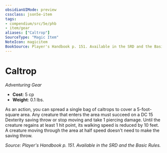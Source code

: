 ```yaml
---
obsidianUIMode: preview
cssclass: json5e-item
tags:
- compendium/src/5e/phb
- item/gear
aliases: ["Caltrop"]
SourceType: "Magic Item"
NoteIcon: magicitem
BookSource: Player's Handbook p. 151. Available in the SRD and the Basic Rules.
---
```

# Caltrop
*Adventuring Gear*  

- **Cost**: 5 cp
- **Weight**: 0.1 lbs.

As an action, you can spread a single bag of caltrops to cover a 5-foot-square area. Any creature that enters the area must succeed on a DC 15 Dexterity saving throw or stop moving and take 1 piercing damage. Until the creature regains at least 1 hit point, its walking speed is reduced by 10 feet. A creature moving through the area at half speed doesn't need to make the saving throw.

*Source: Player's Handbook p. 151. Available in the SRD and the Basic Rules.*